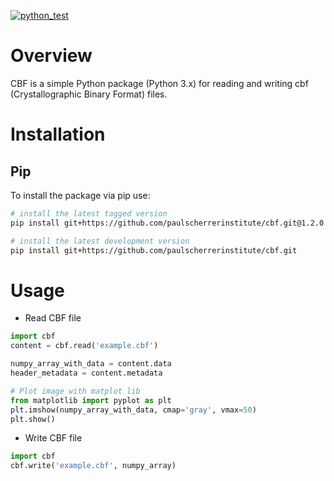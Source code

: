 [![python_test](https://github.com/paulscherrerinstitute/cbf/actions/workflows/python_test.yaml/badge.svg)](https://github.com/paulscherrerinstitute/cbf/actions/workflows/python_test.yaml)


# Overview
CBF is a simple Python package (Python 3.x) for reading and writing cbf (Crystallographic Binary Format) files.

# Installation

## Pip

To install the package via pip use:

```bash
# install the latest tagged version
pip install git+https://github.com/paulscherrerinstitute/cbf.git@1.2.0

# install the latest development version
pip install git+https://github.com/paulscherrerinstitute/cbf.git
```


# Usage

* Read CBF file

```python
import cbf
content = cbf.read('example.cbf')

numpy_array_with_data = content.data
header_metadata = content.metadata

# Plot image with matplot lib
from matplotlib import pyplot as plt
plt.imshow(numpy_array_with_data, cmap='gray', vmax=50)
plt.show()
```

* Write CBF file

```python
import cbf
cbf.write('example.cbf', numpy_array)
```
